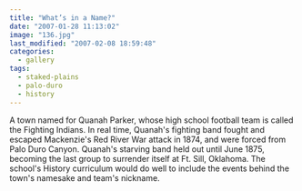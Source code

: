 ```yaml
---
title: "What’s in a Name?"
date: "2007-01-28 11:13:02"
image: "136.jpg"
last_modified: "2007-02-08 18:59:48"
categories:
  - gallery
tags:
  - staked-plains
  - palo-duro
  - history
---
```


A town named for Quanah Parker, whose high school football team is called the Fighting Indians. In real time, Quanah's fighting band fought and escaped Mackenzie's Red River War attack in 1874, and were forced from Palo Duro Canyon. Quanah's starving band held out until June 1875, becoming the last group to surrender itself at Ft. Sill, Oklahoma. The school's History curriculum would do well to include the events behind the town's namesake and team's nickname.
